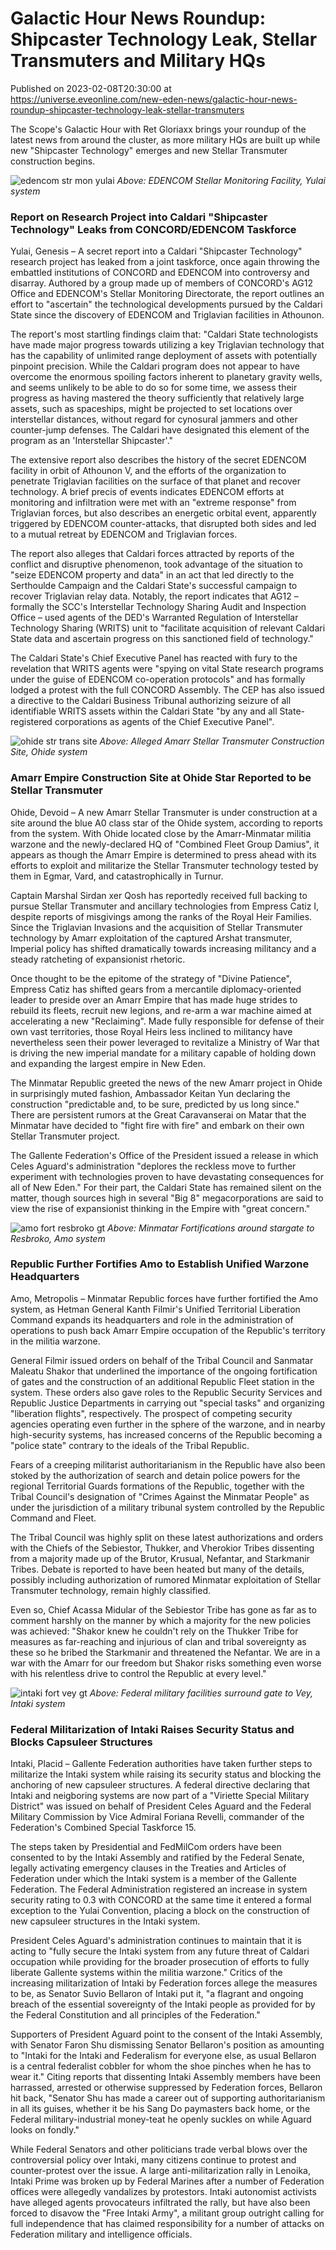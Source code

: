 # Galactic Hour News Roundup: Shipcaster Technology Leak, Stellar Transmuters and Military HQs
Published on 2023-02-08T20:30:00 at https://universe.eveonline.com/new-eden-news/galactic-hour-news-roundup-shipcaster-technology-leak-stellar-transmuters

The Scope's Galactic Hour with Ret Gloriaxx brings your roundup of the latest news from around the cluster, as more military HQs are built up while new "Shipcaster Technology" emerges and new Stellar Transmuter construction begins.

![edencom str mon yulai](//images.ctfassets.net/1gqwxa4vbed9/3xUjxCBKuFnJa135ZXGmRr/75cd48a3a3b3832047e081c8eac06f7f/edencom_str_mon_yulai.png) *Above: EDENCOM Stellar Monitoring Facility, Yulai system*

### Report on Research Project into Caldari "Shipcaster Technology" Leaks from CONCORD/EDENCOM Taskforce

Yulai, Genesis – A secret report into a Caldari "Shipcaster Technology" research project has leaked from a joint taskforce, once again throwing the embattled institutions of CONCORD and EDENCOM into controversy and disarray. Authored by a group made up of members of CONCORD's AG12 Office and EDENCOM's Stellar Monitoring Directorate, the report outlines an effort to "ascertain" the technological developments pursued by the Caldari State since the discovery of EDENCOM and Triglavian facilities in Athounon.

The report's most startling findings claim that: "Caldari State technologists have made major progress towards utilizing a key Triglavian technology that has the capability of unlimited range deployment of assets with potentially pinpoint precision. While the Caldari program does not appear to have overcome the enormous spoiling factors inherent to planetary gravity wells, and seems unlikely to be able to do so for some time, we assess their progress as having mastered the theory sufficiently that relatively large assets, such as spaceships, might be projected to set locations over interstellar distances, without regard for cynosural jammers and other counter-jump defenses. The Caldari have designated this element of the program as an 'Interstellar Shipcaster'."

The extensive report also describes the history of the secret EDENCOM facility in orbit of Athounon V, and the efforts of the organization to penetrate Triglavian facilities on the surface of that planet and recover technology. A brief precis of events indicates EDENCOM efforts at monitoring and infiltration were met with an "extreme response" from Triglavian forces, but also describes an energetic orbital event, apparently triggered by EDENCOM counter-attacks, that disrupted both sides and led to a mutual retreat by EDENCOM and Triglavian forces.

The report also alleges that Caldari forces attracted by reports of the conflict and disruptive phenomenon, took advantage of the situation to "seize EDENCOM property and data" in an act that led directly to the Serthoulde Campaign and the Caldari State's successful campaign to recover Triglavian relay data. Notably, the report indicates that AG12 – formally the SCC's Interstellar Technology Sharing Audit and Inspection Office – used agents of the DED's Warranted Regulation of Interstellar Technology Sharing (WRITS) unit to "facilitate acquisition of relevant Caldari State data and ascertain progress on this sanctioned field of technology."

The Caldari State's Chief Executive Panel has reacted with fury to the revelation that WRITS agents were "spying on vital State research programs under the guise of EDENCOM co-operation protocols" and has formally lodged a protest with the full CONCORD Assembly. The CEP has also issued a directive to the Caldari Business Tribunal authorizing seizure of all identifiable WRITS assets within the Caldari State "by any and all State-registered corporations as agents of the Chief Executive Panel".

![ohide str trans site](//images.ctfassets.net/1gqwxa4vbed9/2huMxehda1GCieVi03eeBQ/da004cd61ddac437673b94d1fe5817dc/ohide_str_trans_site.png) *Above: Alleged Amarr Stellar Transmuter Construction Site, Ohide system*

### Amarr Empire Construction Site at Ohide Star Reported to be Stellar Transmuter

Ohide, Devoid – A new Amarr Stellar Transmuter is under construction at a site around the blue A0 class star of the Ohide system, according to reports from the system. With Ohide located close by the Amarr-Minmatar militia warzone and the newly-declared HQ of "Combined Fleet Group Damius", it appears as though the Amarr Empire is determined to press ahead with its efforts to exploit and militarize the Stellar Transmuter technology tested by them in Egmar, Vard, and catastrophically in Turnur.

Captain Marshal Sirdan xer Qosh has reportedly received full backing to pursue Stellar Transmuter and ancillary technologies from Empress Catiz I, despite reports of misgivings among the ranks of the Royal Heir Families. Since the Triglavian Invasions and the acquisition of Stellar Transmuter technology by Amarr exploitation of the captured Arshat transmuter, Imperial policy has shifted dramatically towards increasing militancy and a steady ratcheting of expansionist rhetoric.

Once thought to be the epitome of the strategy of "Divine Patience", Empress Catiz has shifted gears from a mercantile diplomacy-oriented leader to preside over an Amarr Empire that has made huge strides to rebuild its fleets, recruit new legions, and re-arm a war machine aimed at accelerating a new "Reclaiming". Made fully responsible for defense of their own vast territories, those Royal Heirs less inclined to militancy have nevertheless seen their power leveraged to revitalize a Ministry of War that is driving the new imperial mandate for a military capable of holding down and expanding the largest empire in New Eden.

The Minmatar Republic greeted the news of the new Amarr project in Ohide in surprisingly muted fashion, Ambassador Keitan Yun declaring the construction "predictable and, to be sure, predicted by us long since." There are persistent rumors at the Great Caravanserai on Matar that the Minmatar have decided to "fight fire with fire" and embark on their own Stellar Transmuter project. 

The Gallente Federation's Office of the President issued a release in which Celes Aguard's administration "deplores the reckless move to further experiment with technologies proven to have devastating consequences for all of New Eden." For their part, the Caldari State has remained silent on the matter, though sources high in several "Big 8" megacorporations are said to view the rise of expansionist thinking in the Empire with "great concern."

![amo fort resbroko gt](//images.ctfassets.net/1gqwxa4vbed9/Xj0ZdARsbyPeynTv0m68M/2b2c54d075b78476e17cf8cb3ff52d70/amo_fort_resbroko_gt.png) *Above: Minmatar Fortifications around stargate to Resbroko, Amo system*

### Republic Further Fortifies Amo to Establish Unified Warzone Headquarters

Amo, Metropolis – Minmatar Republic forces have further fortified the Amo system, as Hetman General Kanth Filmir's Unified Territorial Liberation Command expands its headquarters and role in the administration of operations to push back Amarr Empire occupation of the Republic's territory in the militia warzone.

General Filmir issued orders on behalf of the Tribal Council and Sanmatar Maleatu Shakor that underlined the importance of the ongoing fortification of gates and the construction of an additional Republic Fleet station in the system. These orders also gave roles to the Republic Security Services and Republic Justice Departments in carrying out "special tasks" and organizing "liberation flights", respectively. The prospect of competing security agencies operating even further in the sphere of the warzone, and in nearby high-security systems, has increased concerns of the Republic becoming a "police state" contrary to the ideals of the Tribal Republic.

Fears of a creeping militarist authoritarianism in the Republic have also been stoked by the authorization of search and detain police powers for the regional Territorial Guards formations of the Republic, together with the Tribal Council's designation of "Crimes Against the Minmatar People" as under the jurisdiction of a military tribunal system controlled by the Republic Command and Fleet.

The Tribal Council was highly split on these latest authorizations and orders with the Chiefs of the Sebiestor, Thukker, and Vherokior Tribes dissenting from a majority made up of the Brutor, Krusual, Nefantar, and Starkmanir Tribes. Debate is reported to have been heated but many of the details, possibly including authorization of rumored Minmatar exploitation of Stellar Transmuter technology, remain highly classified.

Even so, Chief Acassa Midular of the Sebiestor Tribe has gone as far as to comment harshly on the manner by which a majority for the new policies was achieved: "Shakor knew he couldn't rely on the Thukker Tribe for measures as far-reaching and injurious of clan and tribal sovereignty as these so he bribed the Starkmanir and threatened the Nefantar. We are in a war with the Amarr for our freedom but Shakor risks something even worse with his relentless drive to control the Republic at every level."

![intaki fort vey gt](//images.ctfassets.net/1gqwxa4vbed9/4nT5AtrEWnPXAKzevu8lTf/056bd3fc1c737f418c08ee9c5c425d18/intaki_fort_vey_gt.png) *Above: Federal military facilities surround gate to Vey, Intaki system*

### Federal Militarization of Intaki Raises Security Status and Blocks Capsuleer Structures

Intaki, Placid – Gallente Federation authorities have taken further steps to militarize the Intaki system while raising its security status and blocking the anchoring of new capsuleer structures. A federal directive declaring that Intaki and neigboring systems are now part of a "Viriette Special Military District" was issued on behalf of President Celes Aguard and the Federal Military Commission by Vice Admiral Foriana Revelli, commander of the Federation's Combined Special Taskforce 15.

The steps taken by Presidential and FedMilCom orders have been consented to by the Intaki Assembly and ratified by the Federal Senate, legally activating emergency clauses in the Treaties and Articles of Federation under which the Intaki system is a member of the Gallente Federation. The Federal Administration registered an increase in system security rating to 0.3 with CONCORD at the same time it entered a formal exception to the Yulai Convention, placing a block on the construction of new capsuleer structures in the Intaki system.

President Celes Aguard's administration continues to maintain that it is acting to "fully secure the Intaki system from any future threat of Caldari occupation while providing for the broader prosecution of efforts to fully liberate Gallente systems within the militia warzone." Critics of the increasing militarization of Intaki by Federation forces allege the measures to be, as Senator Suvio Bellaron of Intaki put it, "a flagrant and ongoing breach of the essential sovereignty of the Intaki people as provided for by the Federal Constitution and all principles of the Federation."

Supporters of President Aguard point to the consent of the Intaki Assembly, with Senator Faron Shu dismissing Senator Bellaron's position as amounting to "Intaki for the Intaki and Federalism for everyone else, as usual Bellaron is a central federalist cobbler for whom the shoe pinches when he has to wear it." Citing reports that dissenting Intaki Assembly members have been harrassed, arrested or otherwise suppressed by Federation forces, Bellaron hit back, "Senator Shu has made a career out of supporting authoritarianism in all its guises, whether it be his Sang Do paymasters back home, or the Federal military-industrial money-teat he openly suckles on while Aguard looks on fondly." 

While Federal Senators and other politicians trade verbal blows over the controversial policy over Intaki, many citizens continue to protest and counter-protest over the issue. A large anti-militarization rally in Lenoika, Intaki Prime was broken up by Federal Marines after a number of Federation offices were allegedly vandalizes by protestors. Intaki autonomist activists have alleged agents provocateurs infiltrated the rally, but have also been forced to disavow the "Free Intaki Army", a militant group outright calling for full independence that has claimed responsibility for a number of attacks on Federation military and intelligence officials.
